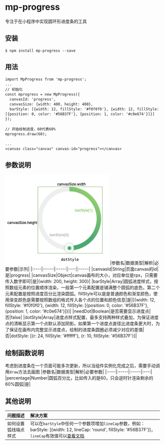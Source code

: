 # mp-progress
专注于在小程序中实现圆环形进度条的工具

## 安装
```
$ npm install mp-progress --save
```

## 用法
```
import MpProgress from 'mp-progress';
...
// 初始化
const mprogress = new MpProgress({
  canvasId: 'progress',
  canvasSize: {width: 400, height: 400},
  barStyle: [{width: 12, fillStyle: '#f0f0f0'}, {width: 12, fillStyle: [{position: 0, color: '#56B37F'}, {position: 1, color: '#c0e674'}]}]
});

// 开始绘制进度，60代表60%
mprogress.draw(60);

...
<canvas class="canvas" canvas-id="progress"></canvas>
```
## 参数说明
![图解参数](/assets/images/params.png)
|参数名|数据类型|解析|必要参数|示列|
|:----|:-----|:-----|:---:|:-----|
|canvasId|String|页面canvas的id|是|progress|
|canvasSize|Object|canvas画布的大小，对应单位是rpx，只需要传入数字即可|是|{width: 200, height: 300}|
|barStyle|Array|圆弧进度样式，按照数组元素的位置顺序渲染，一般第一个元素配置是铺满整个圆弧的底色，第二个元素配置是按照进度百分比渲染圆弧。fillStyle可以是是普通颜色和渐变颜色，使用渐变颜色是需要按照数组的格式传入各个点的位置和颜色信息|是|[{width: 12, fillStyle: '#f0f0f0'}, {width: 12, fillStyle: [{position: 0, color: '#56B37F'}, {position: 1, color: '#c0e674'}]}]|
|needDot|Boolean|是否需要显示进度点|否|false|
|dotStyle|Array|进度点样式配置，最多支持两种样式叠加，为保证进度点的清晰显示第一个点默认添加阴影。如果第一个进度点直径比进度条更大时，为了保证在画布内完整显示进度点，绘制的进度条圆圈必须减少对应的差值|否|dotStyle: [{r: 24, fillStyle: '#ffffff'}, {r: 10, fillStyle: '#56B37F'}]|

## 绘制函数说明
考虑到进度条在一个页面可能多次更新，所以当组件实例化完成之后，需要手动调用`draw`方法去画图
|参数名|数据类型|解析|必要参数|
|:----|:-----|:-----|:---:|
|percentage|Number|圆弧百分比，比如传入的是60，只会逆时针渲染剩余的60%圆弧|是|

## 其他说明
|问题描述|解决方案|
|:----|:-----|
|如何设置弧线端点样式|可以在`barStyle`中任何一个参数项增加`lineCap`参数，例如：barStyle: [{width: 12, lineCap: 'round', fillStyle: '#56B37F'}]，`lineCap`有效值可以[查看文档](https://developers.weixin.qq.com/miniprogram/dev/api/canvas/CanvasContext.setLineCap.html)|
